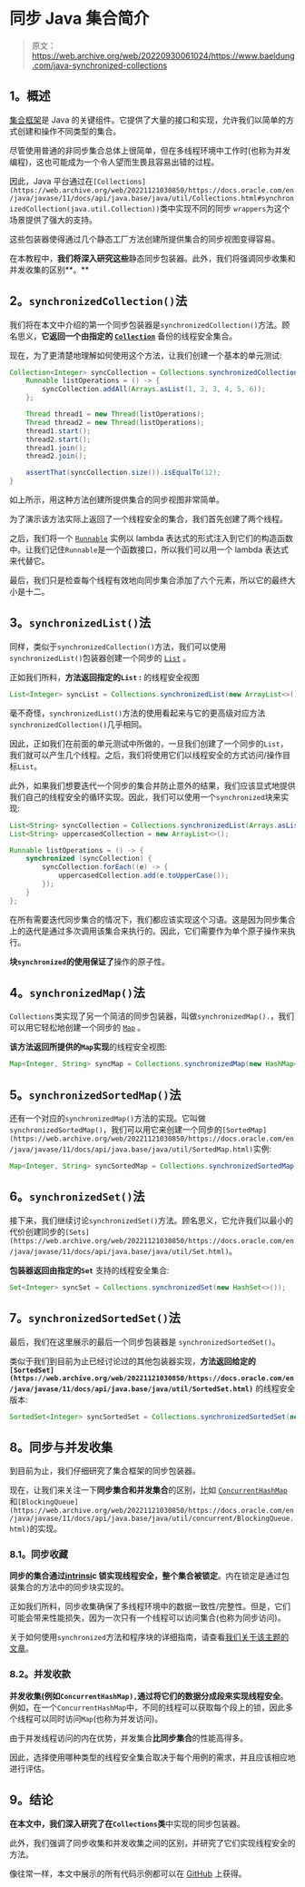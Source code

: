 # 同步 Java 集合简介

> 原文：<https://web.archive.org/web/20220930061024/https://www.baeldung.com/java-synchronized-collections>

## 1。概述

[集合框架](https://web.archive.org/web/20221121030850/https://docs.oracle.com/javase/8/docs/technotes/guides/collections/overview.html)是 Java 的关键组件。它提供了大量的接口和实现，允许我们以简单的方式创建和操作不同类型的集合。

尽管使用普通的非同步集合总体上很简单，但在多线程环境中工作时(也称为并发编程)，这也可能成为一个令人望而生畏且容易出错的过程。

因此，Java 平台通过在`[Collections](https://web.archive.org/web/20221121030850/https://docs.oracle.com/en/java/javase/11/docs/api/java.base/java/util/Collections.html#synchronizedCollection(java.util.Collection))`类中实现不同的同步 `wrappers`为这个场景提供了强大的支持。

这些包装器使得通过几个静态工厂方法创建所提供集合的同步视图变得容易。

在本教程中，**我们将深入研究这些**静态同步包装器。此外，我们将强调同步收集和并发收集的区别**。**

## 2。`synchronizedCollection()`法

我们将在本文中介绍的第一个同步包装器是`synchronizedCollection()`方法。顾名思义，**它返回一个由指定的 [`Collection`](https://web.archive.org/web/20221121030850/https://docs.oracle.com/en/java/javase/11/docs/api/java.base/java/util/Collection.html)** 备份的线程安全集合。

现在，为了更清楚地理解如何使用这个方法，让我们创建一个基本的单元测试:

```java
Collection<Integer> syncCollection = Collections.synchronizedCollection(new ArrayList<>());
    Runnable listOperations = () -> {
        syncCollection.addAll(Arrays.asList(1, 2, 3, 4, 5, 6));
    };

    Thread thread1 = new Thread(listOperations);
    Thread thread2 = new Thread(listOperations);
    thread1.start();
    thread2.start();
    thread1.join();
    thread2.join();

    assertThat(syncCollection.size()).isEqualTo(12);
} 
```

如上所示，用这种方法创建所提供集合的同步视图非常简单。

为了演示该方法实际上返回了一个线程安全的集合，我们首先创建了两个线程。

之后，我们将一个 [`Runnable`](https://web.archive.org/web/20221121030850/https://docs.oracle.com/en/java/javase/11/docs/api/java.base/java/lang/Runnable.html) 实例以 lambda 表达式的形式注入到它们的构造函数中。让我们记住`Runnable`是一个函数接口，所以我们可以用一个 lambda 表达式来代替它。

最后，我们只是检查每个线程有效地向同步集合添加了六个元素，所以它的最终大小是十二。

## 3。`synchronizedList()`法

同样，类似于`synchronizedCollection()`方法，我们可以使用`synchronizedList()`包装器创建一个同步的 [`List`](https://web.archive.org/web/20221121030850/https://docs.oracle.com/en/java/javase/11/docs/api/java.base/java/util/List.html) 。

正如我们所料，**方法返回指定的`List` :** 的线程安全视图

```java
List<Integer> syncList = Collections.synchronizedList(new ArrayList<>());
```

毫不奇怪，`synchronizedList()`方法的使用看起来与它的更高级对应方法`synchronizedCollection()`几乎相同。

因此，正如我们在前面的单元测试中所做的，一旦我们创建了一个同步的`List`，我们就可以产生几个线程。之后，我们将使用它们以线程安全的方式访问/操作目标`List`。

此外，如果我们想要迭代一个同步的集合并防止意外的结果，我们应该显式地提供我们自己的线程安全的循环实现。因此，我们可以使用一个`synchronized`块来实现:

```java
List<String> syncCollection = Collections.synchronizedList(Arrays.asList("a", "b", "c"));
List<String> uppercasedCollection = new ArrayList<>();

Runnable listOperations = () -> {
    synchronized (syncCollection) {
        syncCollection.forEach((e) -> {
            uppercasedCollection.add(e.toUpperCase());
        });
    }
}; 
```

在所有需要迭代同步集合的情况下，我们都应该实现这个习语。这是因为同步集合上的迭代是通过多次调用该集合来执行的。因此，它们需要作为单个原子操作来执行。

**块`synchronized`的使用保证了**操作的原子性。

## 4。`synchronizedMap()`法

`Collections`类实现了另一个简洁的同步包装器，叫做`synchronizedMap().`，我们可以用它轻松地创建一个同步的 [`Map`](https://web.archive.org/web/20221121030850/https://docs.oracle.com/en/java/javase/11/docs/api/java.base/java/util/Map.html) 。

**该方法返回所提供的`Map`实现**的线程安全视图:

```java
Map<Integer, String> syncMap = Collections.synchronizedMap(new HashMap<>()); 
```

## 5。`synchronizedSortedMap()`法

还有一个对应的`synchronizedMap()`方法的实现。它叫做`synchronizedSortedMap()`，我们可以用它来创建一个同步的`[SortedMap](https://web.archive.org/web/20221121030850/https://docs.oracle.com/en/java/javase/11/docs/api/java.base/java/util/SortedMap.html)`实例:

```java
Map<Integer, String> syncSortedMap = Collections.synchronizedSortedMap(new TreeMap<>()); 
```

## 6。`synchronizedSet()`法

接下来，我们继续讨论`synchronizedSet()`方法。顾名思义，它允许我们以最小的代价创建同步的`[Sets](https://web.archive.org/web/20221121030850/https://docs.oracle.com/en/java/javase/11/docs/api/java.base/java/util/Set.html)`。

**包装器返回由指定的`Set`** 支持的线程安全集合:

```java
Set<Integer> syncSet = Collections.synchronizedSet(new HashSet<>()); 
```

## 7。`synchronizedSortedSet()`法

最后，我们在这里展示的最后一个同步包装器是 `synchronizedSortedSet()`。

类似于我们到目前为止已经讨论过的其他包装器实现，**方法返回给定的`[SortedSet](https://web.archive.org/web/20221121030850/https://docs.oracle.com/en/java/javase/11/docs/api/java.base/java/util/SortedSet.html)`** 的线程安全版本:

```java
SortedSet<Integer> syncSortedSet = Collections.synchronizedSortedSet(new TreeSet<>()); 
```

## 8。同步与并发收集

到目前为止，我们仔细研究了集合框架的同步包装器。

现在，让我们来关注一下**同步集合和并发集合**的区别，比如 [`ConcurrentHashMap`](https://web.archive.org/web/20221121030850/https://docs.oracle.com/en/java/javase/11/docs/api/java.base/java/util/concurrent/ConcurrentHashMap.html) 和`[BlockingQueue](https://web.archive.org/web/20221121030850/https://docs.oracle.com/en/java/javase/11/docs/api/java.base/java/util/concurrent/BlockingQueue.html)`的实现。

### 8.1。同步收藏

**同步的集合通过[intrinsi](https://web.archive.org/web/20221121030850/https://docs.oracle.com/javase/tutorial/essential/concurrency/locksync.html)c 锁实现线程安全，整个集合被锁定**。内在锁定是通过包装集合的方法中的同步块实现的。

正如我们所料，同步收集确保了多线程环境中的数据一致性/完整性。但是，它们可能会带来性能损失，因为一次只有一个线程可以访问集合(也称为同步访问)。

关于如何使用`synchronized`方法和程序块的详细指南，请查看[我们关于该主题的文章](/web/20221121030850/https://www.baeldung.com/java-synchronized)。

### 8.2。并发收款

**并发收集(例如`ConcurrentHashMap),`通过将它们的数据分成段来实现线程安全**。例如，在一个`ConcurrentHashMap`中，不同的线程可以获取每个段上的锁，因此多个线程可以同时访问`Map`(也称为并发访问)。

由于并发线程访问的内在优势，并发集合**比同步集合**的性能高得多。

因此，选择使用哪种类型的线程安全集合取决于每个用例的需求，并且应该相应地进行评估。

## 9。结论

**在本文中，我们深入研究了在`Collections`类**中实现的同步包装器。

此外，我们强调了同步收集和并发收集之间的区别，并研究了它们实现线程安全的方法。

像往常一样，本文中展示的所有代码示例都可以在 [GitHub](https://web.archive.org/web/20221121030850/https://github.com/eugenp/tutorials/tree/master/core-java-modules/core-java-collections) 上获得。